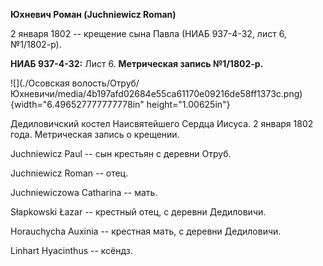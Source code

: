 **Юхневич Роман (Juchniewicz Roman)**

2 января 1802 -- крещение сына Павла (НИАБ 937-4-32, лист 6, №1/1802-р).

**НИАБ 937-4-32:** Лист 6. **Метрическая запись №1/1802-р.**

![](./Осовская волость/Отруб/Юхневичи/media/4b197afd02684e55ca61170e09216de58ff1373c.png){width="6.496527777777778in"
height="1.00625in"}

Дедиловичский костел Наисвятейшего Сердца Иисуса. 2 января 1802 года.
Метрическая запись о крещении.

Juchniewicz Paul -- сын крестьян с деревни Отруб.

Juchniewicz Roman -- отец.

Juchniewiczowa Catharina -- мать.

Słapkowski Łazar -- крестный отец, с деревни Дедиловичи.

Horauchycha Auxinia -- крестная мать, с деревни Дедиловичи.

Linhart Hyacinthus -- ксёндз.
